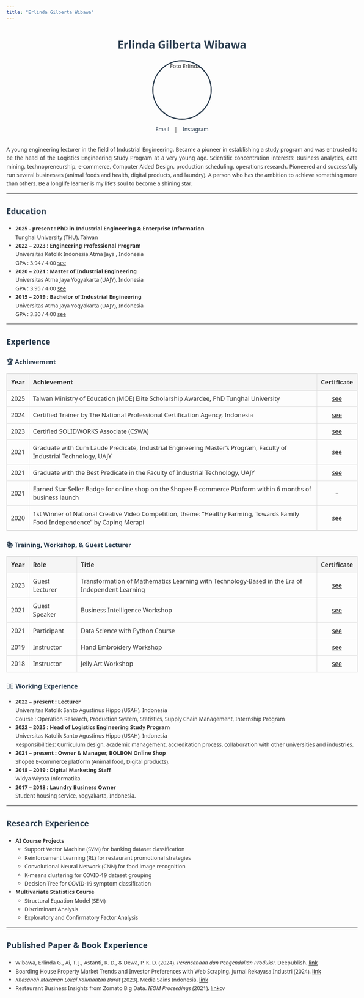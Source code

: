 ```yaml
---
title: "Erlinda Gilberta Wibawa"
---
```


<head>
  <link rel="stylesheet" href="https://cdnjs.cloudflare.com/ajax/libs/font-awesome/6.5.0/css/all.min.css">
  <style>
    body {
      font-family: "Segoe UI", sans-serif;
      line-height: 1.6;
      margin: 20px auto;
      max-width: 950px;
      padding: 0 20px;
      background: #fdfdfd;
      color: #333;
    }
    h1, h2, h3 {
      color: #2c3e50;
    }
    .profile {
      text-align: center;
      margin-bottom: 30px;
    }
    .profile img {
      border-radius: 50%;
      width: 150px;
      border: 3px solid #2c3e50;
    }
    .contact a {
      margin: 0 10px;
      text-decoration: none;
      color: #2c3e50;
    }
    table {
      width: 100%;
      border-collapse: collapse;
      margin: 15px 0;
    }
    table, th, td {
      border: 1px solid #ddd;
    }
    th, td {
      padding: 10px;
      text-align: left;
    }
    th {
      background: #f5f5f5;
    }
  </style>
</head>

<div class="profile">
  <h1>Erlinda Gilberta Wibawa</h1>
  <img src="https://github.com/user-attachments/assets/1311dc05-d9e9-4e77-8042-d84b3be545dd" alt="Foto Erlinda">
  <p class="contact">
    <a href="mailto:erlindagilbertaw@gmail.com"><i class="fa-solid fa-envelope"></i> Email</a> |
    <a href="https://www.instagram.com/erlinda_gilberta/?hl=en"><i class="fa-brands fa-instagram"></i> Instagram</a>
  </p>
</div>

<p align="justify"> A young engineering lecturer in the field of Industrial Engineering. Became a pioneer in establishing a study program and was entrusted to be the head of the Logistics Engineering Study Program at a very young age. Scientific concentration interests: Business analytics, data mining, technopreneurship, e-commerce, Computer Aided Design, production scheduling, operations research. Pioneered and successfully run several businesses (animal foods and health, digital products, and laundry). A person who has the ambition to achieve something more than others. Be a longlife learner is my life's soul to become a shining star. </p>

---

## Education
- **2025 - present : PhD in Industrial Engineering & Enterprise Information** <br>
Tunghai University (THU), Taiwan
- **2022 – 2023 : Engineering Professional Program** <br>
Universitas Katolik Indonesia Atma Jaya , Indonesia <br>
GPA : 3.94 / 4.00 [see](https://drive.google.com/file/d/1rJMWgOw_5HCQ41_FIqEP83BnUzWRc4dC/view?usp=drive_link)
- **2020 – 2021 : Master of Industrial Engineering** <br>
Universitas Atma Jaya Yogyakarta (UAJY), Indonesia <br>
GPA : 3.95 / 4.00 [see](https://drive.google.com/file/d/1Pi7TWXOCHsmY4kggIjGXRMa9oTBFRvN8/view?usp=drive_link)
- **2015 – 2019 : Bachelor of Industrial Engineering** <br>
Universitas Atma Jaya Yogyakarta (UAJY), Indonesia <br>
GPA : 3.30 / 4.00 [see](https://drive.google.com/file/d/1zPcNxiwhv4hrbDev5e6Q8COg5TJiXi6H/view?usp=drive_link)

---

## Experience

### 🏆 Achievement
| **Year** | **Achievement**               | **Certificate**    |
|:----:|:---------------------------|:-------------:|
| 2025 | Taiwan Ministry of Education (MOE) Elite Scholarship Awardee, PhD Tunghai University | [see](https://drive.google.com/file/d/1uoZjCdcXACxwv58LyeKW48z_VQ-TGN0s/view?usp=drive_link) |
| 2024 | Certified Trainer by The National Professional Certification Agency, Indonesia | [see](https://drive.google.com/file/d/1xXXjp6wzgY26X-gciQfNJbS3V8s5kDTz/view?usp=drive_link) |
| 2023 | Certified SOLIDWORKS Associate (CSWA) | [see](https://drive.google.com/file/d/16RndXoF3g4PJ15E7nlGTWpn2_BmbzZwE/view?usp=drive_link) |
| 2021 | Graduate with Cum Laude Predicate, Industrial Engineering Master’s Program, Faculty of Industrial Technology, UAJY | [see](https://drive.google.com/file/d/1OnEYto6IWkVWaEGiAot_f6txz12vbdpQ/view?usp=drive_link) |
| 2021 | Graduate with the Best Predicate in the Faculty of Industrial Technology, UAJY | [see](https://drive.google.com/file/d/1_memZS0G9JTH430-WTPy6A4teUL-49bl/view?usp=drive_link) |
| 2021 | Earned Star Seller Badge for online shop on the Shopee E-commerce Platform within 6 months of business launch | – |
| 2020 | 1st Winner of National Creative Video Competition, theme: “Healthy Farming, Towards Family Food Independence” by Caping Merapi | [see](https://drive.google.com/file/d/1yenmvwluvTab3iz9qkmhqUqovM4t65D5/view?usp=drive_link) |

### 📚 Training, Workshop, & Guest Lecturer
| **Year** | **Role**            | **Title**               | **Certificate** |
|:----:|:-----------------|:---------------------|:------------:|
| 2023 | Guest Lecturer | Transformation of Mathematics Learning with Technology-Based in the Era of Independent Learning | [see](https://drive.google.com/file/d/1gcRYJvJv4dL6yHDgqdNO7fjFpb9--8w7s/view?usp=drive_link) |
| 2021 | Guest Speaker | Business Intelligence Workshop | [see](https://drive.google.com/file/d/18dpkNv0FN_w8cxeMYtIF8zTiXw-vgYFZ/view?usp=drive_link) |
| 2021 | Participant | Data Science with Python Course | [see](https://drive.google.com/file/d/1ZY1eqKmyzPeS7KgoNtJzy1cYe4K9MdMp/view?usp=drive_link) |
| 2019 | Instructor | Hand Embroidery Workshop | [see](https://drive.google.com/file/d/12nQQOr3XTADpUTGFNGqYB-2YcAgGWgd9/view?usp=drive_link) |
| 2018 | Instructor | Jelly Art Workshop | [see](https://drive.google.com/file/d/1M5QJ34CTiAyoqq48D5bc9na2grAyAGCn/view?usp=drive_link) |

### 👩‍🏫 Working Experience
- **2022 – present : Lecturer** <br>
Universitas Katolik Santo Agustinus Hippo (USAH), Indonesia  
Course : Operation Research, Production System, Statistics, Supply Chain Management, Internship Program  
- **2022 – 2025 : Head of Logistics Engineering Study Program** <br>
Universitas Katolik Santo Agustinus Hippo (USAH), Indonesia  
Responsibilities: Curriculum design, academic management, accreditation process, collaboration with other universities and industries.  
- **2021 – present : Owner & Manager, BOLBON Online Shop** <br>
Shopee E-commerce platform (Animal food, Digital products).  
- **2018 – 2019 : Digital Marketing Staff** <br>
Widya Wiyata Informatika.  
- **2017 – 2018 : Laundry Business Owner** <br>
Student housing service, Yogyakarta, Indonesia.  

---

## Research Experience
- **AI Course Projects**
  - Support Vector Machine (SVM) for banking dataset classification
  - Reinforcement Learning (RL) for restaurant promotional strategies
  - Convolutional Neural Network (CNN) for food image recognition
  - K-means clustering for COVID-19 dataset grouping
  - Decision Tree for COVID-19 symptom classification
- **Multivariate Statistics Course**
  - Structural Equation Model (SEM)
  - Discriminant Analysis
  - Exploratory and Confirmatory Factor Analysis

---

## Published Paper & Book Experience
- Wibawa, Erlinda G., Ai, T. J., Astanti, R. D., & Dewa, P. K. D. (2024). *Perencanaan dan Pengendalian Produksi*. Deepublish. [link](https://deepublishstore.com/produk/buku-sistem-perencanaan-dan-pengendalian-produksi/)  
- Boarding House Property Market Trends and Investor Preferences with Web Scraping. Jurnal Rekayasa Industri (2024). [link](https://ejournal.widyamataram.ac.id/index.php/JRI/article/view/1379/545)  
- *Khasanah Makanan Lokal Kalimantan Barat* (2023). Media Sains Indonesia. [link](https://kubuku.id/detail/khasanah-makanan-lokal-kalimantan-barat/111178)  
- Restaurant Business Insights from Zomato Big Data. *IEOM Proceedings* (2021). [link](https://ieomsociety.org/proceedings/2021indonesia/647.pdf)cv